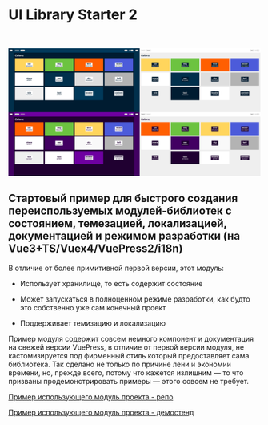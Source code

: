 # UI Library Starter 2

<br />

![Colors](../themes.jpg)

Стартовый пример для быстрого создания переиспользуемых модулей-библиотек с состоянием, темезацией, локализацией, документацией и режимом разработки (на Vue3+TS/Vuex4/VuePress2/i18n)
-----------------------------------------------------------------------------------------------------------------------------------------------------

В отличие от более примитивной первой версии, этот модуль:

- Использует хранилище, то есть содержит состояние

- Может запускаться в полноценном режиме разработки, как будто это собственно уже сам конечный проект

- Поддерживает темизацию и локализацию

Пример модуля содержит совсем немного компонент и документация на свежей версии VuePress, в отличие от первой версии модуля, не кастомизируется под фирменный стиль который предоставляет сама библиотека. Так сделано не только по причине лени и экономии времени, но, прежде всего, потому что кажется излишним — то что призваны продемонстрировать примеры — этого совсем не требует.

[Пример использующего модуль проекта - репо](https://github.com/ushliypakostnik/ui-library-2-test)

[Пример использующего модуль проекта - демостенд](https://ui-library-2-test.vercel.app/)
